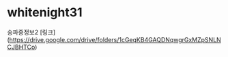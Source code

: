 # whitenight31
 송파중정보2
[링크] (https://drive.google.com/drive/folders/1cGeqKB4GAQDNqwgrGxMZpSNLNCJBHTCo)  
